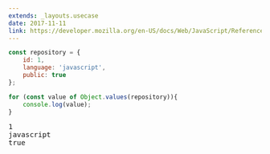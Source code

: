 ```yaml
---
extends: _layouts.usecase
date: 2017-11-11
link: https://developer.mozilla.org/en-US/docs/Web/JavaScript/Reference/Global_objects/Object/values
---
```



```javascript
const repository = {
    id: 1,
    language: 'javascript',
    public: true
};

for (const value of Object.values(repository)){
    console.log(value);
}
```
<pre class="output">
1
javascript
true
</pre>

